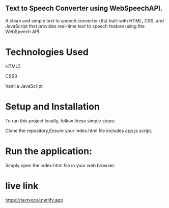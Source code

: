 ## Text to Speech Converter using WebSpeechAPI.
A clean and simple text to speech converter (tts) built with HTML, CSS, and JavaScript that provides real-time text to speech feature using the WebSpeech API.

# Technologies Used
HTML5

CSS3

Vanilla JavaScript

# Setup and Installation
To run this project locally, follow these simple steps:

Clone the repository,Ensure your index.html file includes app.js script.

# Run the application:
Simply open the index.html file in your web browser.

# live link
https://textvocal.netlify.app
